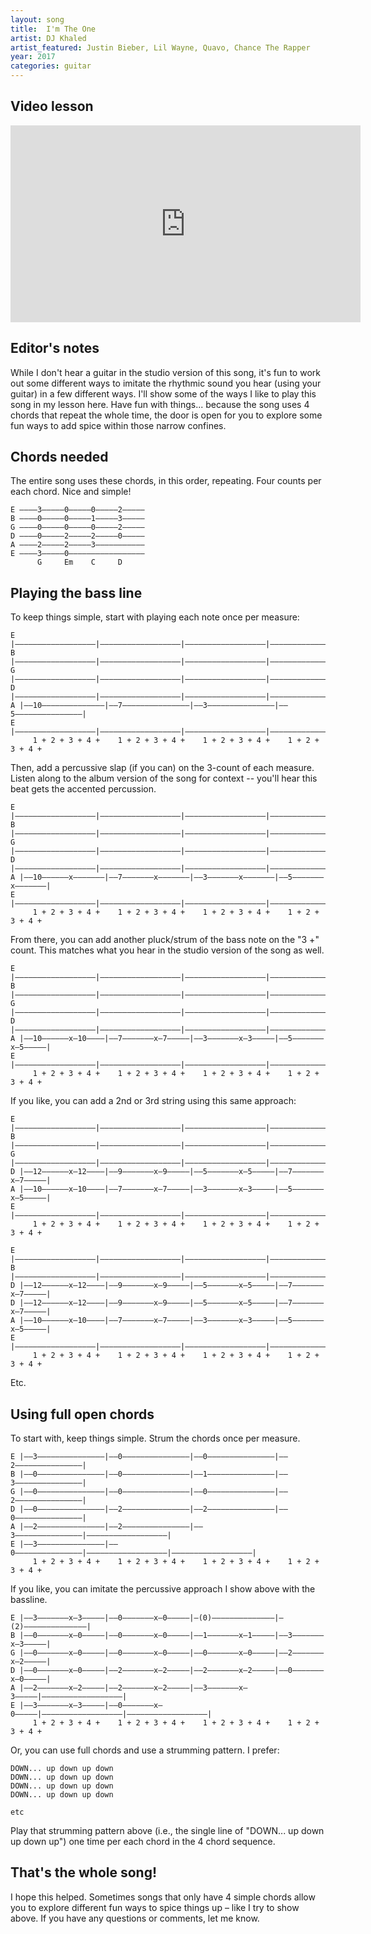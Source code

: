 ```yaml
---
layout: song
title:  I'm The One
artist: DJ Khaled
artist_featured: Justin Bieber, Lil Wayne, Quavo, Chance The Rapper
year: 2017
categories: guitar
---
```


## Video lesson

<iframe width="560" height="315" src="https://www.youtube.com/embed/wXhF6C8AOIE" frameborder="0" allowfullscreen></iframe>

## Editor's notes

While I don't hear a guitar in the studio version of this song, it's fun to work out some different ways to imitate the rhythmic sound you hear (using your guitar) in a few different ways. I'll show some of the ways I like to play this song in my lesson here. Have fun with things... because the song uses 4 chords that repeat the whole time, the door is open for you to explore some fun ways to add spice within those narrow confines.

## Chords needed

The entire song uses these chords, in this order, repeating. Four counts per each chord. Nice and simple!

    E ––––3–––––0–––––0–––––2–––––
    B ––––0–––––0–––––1–––––3–––––
    G ––––0–––––0–––––0–––––2–––––
    D ––––0–––––2–––––2–––––0–––––
    A ––––2–––––2–––––3–––––––––––
    E ––––3–––––0–––––––––––––––––
          G     Em    C     D

## Playing the bass line

To keep things simple, start with playing each note once per measure:

    E |––––––––––––––––––|––––––––––––––––––|––––––––––––––––––|––––––––––––––––––|
    B |––––––––––––––––––|––––––––––––––––––|––––––––––––––––––|––––––––––––––––––|
    G |––––––––––––––––––|––––––––––––––––––|––––––––––––––––––|––––––––––––––––––|
    D |––––––––––––––––––|––––––––––––––––––|––––––––––––––––––|––––––––––––––––––|
    A |––10––––––––––––––|––7–––––––––––––––|––3–––––––––––––––|––5–––––––––––––––|
    E |––––––––––––––––––|––––––––––––––––––|––––––––––––––––––|––––––––––––––––––|
         1 + 2 + 3 + 4 +    1 + 2 + 3 + 4 +    1 + 2 + 3 + 4 +    1 + 2 + 3 + 4 +  

Then, add a percussive slap (if you can) on the 3-count of each measure. Listen along to the album version of the song for context -- you'll hear this beat gets the accented percussion.

    E |––––––––––––––––––|––––––––––––––––––|––––––––––––––––––|––––––––––––––––––|
    B |––––––––––––––––––|––––––––––––––––––|––––––––––––––––––|––––––––––––––––––|
    G |––––––––––––––––––|––––––––––––––––––|––––––––––––––––––|––––––––––––––––––|
    D |––––––––––––––––––|––––––––––––––––––|––––––––––––––––––|––––––––––––––––––|
    A |––10––––––x–––––––|––7–––––––x–––––––|––3–––––––x–––––––|––5–––––––x–––––––|
    E |––––––––––––––––––|––––––––––––––––––|––––––––––––––––––|––––––––––––––––––|
         1 + 2 + 3 + 4 +    1 + 2 + 3 + 4 +    1 + 2 + 3 + 4 +    1 + 2 + 3 + 4 +  

From there, you can add another pluck/strum of the bass note on the "3 +" count. This matches what you hear in the studio version of the song as well.

    E |––––––––––––––––––|––––––––––––––––––|––––––––––––––––––|––––––––––––––––––|
    B |––––––––––––––––––|––––––––––––––––––|––––––––––––––––––|––––––––––––––––––|
    G |––––––––––––––––––|––––––––––––––––––|––––––––––––––––––|––––––––––––––––––|
    D |––––––––––––––––––|––––––––––––––––––|––––––––––––––––––|––––––––––––––––––|
    A |––10––––––x–10––––|––7–––––––x–7–––––|––3–––––––x–3–––––|––5–––––––x–5–––––|
    E |––––––––––––––––––|––––––––––––––––––|––––––––––––––––––|––––––––––––––––––|
         1 + 2 + 3 + 4 +    1 + 2 + 3 + 4 +    1 + 2 + 3 + 4 +    1 + 2 + 3 + 4 +  

If you like, you can add a 2nd or 3rd string using this same approach:

    E |––––––––––––––––––|––––––––––––––––––|––––––––––––––––––|––––––––––––––––––|
    B |––––––––––––––––––|––––––––––––––––––|––––––––––––––––––|––––––––––––––––––|
    G |––––––––––––––––––|––––––––––––––––––|––––––––––––––––––|––––––––––––––––––|
    D |––12––––––x–12––––|––9–––––––x–9–––––|––5–––––––x–5–––––|––7–––––––x–7–––––|
    A |––10––––––x–10––––|––7–––––––x–7–––––|––3–––––––x–3–––––|––5–––––––x–5–––––|
    E |––––––––––––––––––|––––––––––––––––––|––––––––––––––––––|––––––––––––––––––|
         1 + 2 + 3 + 4 +    1 + 2 + 3 + 4 +    1 + 2 + 3 + 4 +    1 + 2 + 3 + 4 +  

    E |––––––––––––––––––|––––––––––––––––––|––––––––––––––––––|––––––––––––––––––|
    B |––––––––––––––––––|––––––––––––––––––|––––––––––––––––––|––––––––––––––––––|
    D |––12––––––x–12––––|––9–––––––x–9–––––|––5–––––––x–5–––––|––7–––––––x–7–––––|
    D |––12––––––x–12––––|––9–––––––x–9–––––|––5–––––––x–5–––––|––7–––––––x–7–––––|
    A |––10––––––x–10––––|––7–––––––x–7–––––|––3–––––––x–3–––––|––5–––––––x–5–––––|
    E |––––––––––––––––––|––––––––––––––––––|––––––––––––––––––|––––––––––––––––––|
         1 + 2 + 3 + 4 +    1 + 2 + 3 + 4 +    1 + 2 + 3 + 4 +    1 + 2 + 3 + 4 +  

Etc.

## Using full open chords

To start with, keep things simple. Strum the chords once per measure.

    E |––3–––––––––––––––|––0–––––––––––––––|––0–––––––––––––––|––2–––––––––––––––|
    B |––0–––––––––––––––|––0–––––––––––––––|––1–––––––––––––––|––3–––––––––––––––|
    G |––0–––––––––––––––|––0–––––––––––––––|––0–––––––––––––––|––2–––––––––––––––|
    D |––0–––––––––––––––|––2–––––––––––––––|––2–––––––––––––––|––0–––––––––––––––|
    A |––2–––––––––––––––|––2–––––––––––––––|––3–––––––––––––––|––––––––––––––––––|
    E |––3–––––––––––––––|––0–––––––––––––––|––––––––––––––––––|––––––––––––––––––|
         1 + 2 + 3 + 4 +    1 + 2 + 3 + 4 +    1 + 2 + 3 + 4 +    1 + 2 + 3 + 4 +  

If you like, you can imitate the percussive approach I show above with the bassline.

    E |––3–––––––x–3–––––|––0–––––––x–0–––––|–(0)––––––––––––––|–(2)––––––––––––––|
    B |––0–––––––x–0–––––|––0–––––––x–0–––––|––1–––––––x–1–––––|––3–––––––x–3–––––|
    G |––0–––––––x–0–––––|––0–––––––x–0–––––|––0–––––––x–0–––––|––2–––––––x–2–––––|
    D |––0–––––––x–0–––––|––2–––––––x–2–––––|––2–––––––x–2–––––|––0–––––––x–0–––––|
    A |––2–––––––x–2–––––|––2–––––––x–2–––––|––3–––––––x–3–––––|––––––––––––––––––|
    E |––3–––––––x–3–––––|––0–––––––x–0–––––|––––––––––––––––––|––––––––––––––––––|
         1 + 2 + 3 + 4 +    1 + 2 + 3 + 4 +    1 + 2 + 3 + 4 +    1 + 2 + 3 + 4 +  

Or, you can use full chords and use a strumming pattern. I prefer:

    DOWN... up down up down
    DOWN... up down up down
    DOWN... up down up down
    DOWN... up down up down

    etc

Play that strumming pattern above (i.e., the single line of "DOWN... up down up down up") one time per each chord in the 4 chord sequence.

## That's the whole song!

I hope this helped. Sometimes songs that only have 4 simple chords allow you to explore different fun ways to spice things up – like I try to show above. If you have any questions or comments, let me know.
